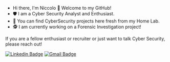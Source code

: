 - Hi there, I'm Niccolo 👋 Welcome to my GitHub!
- 🛡️ I am a Cyber Security Analyst and Enthusiast.
- 🧪 You can find CyberSecurity projects here fresh from my Home Lab.
- 🕵️ I am currently working on a Forensic Investigation project!

If you are a fellow enthusiast or recruiter or just want to talk Cyber Security, please reach out!

[![Linkedin Badge](https://img.shields.io/badge/-niccoloarboleda-blue?style=flat-square&logo=Linkedin&logoColor=white&link=https://www.linkedin.com/in/niccoloa/)](https://www.linkedin.com/in/niccoloa/)
[![Gmail Badge](https://img.shields.io/badge/-niccoloarboleda@gmail.com-c14438?style=flat-square&logo=Gmail&logoColor=white&link=mailto:niccoloarboleda@gmail.com)](mailto:niccoloarboleda@gmail.com)
